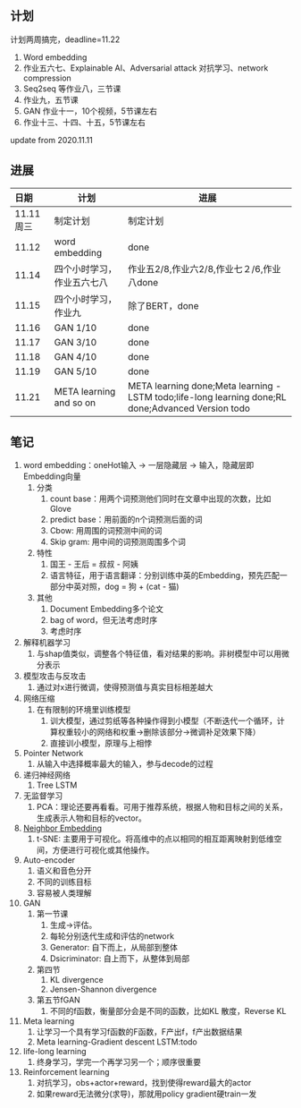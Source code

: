 ## 计划

计划两周搞完，deadline=11.22

1. Word embedding
2. 作业五六七、Explainable AI、Adversarial attack 对抗学习、network compression
3. Seq2seq 等作业八，三节课
4. 作业九，五节课
5. GAN 作业十一，10个视频，5节课左右
6. 作业十三、十四、十五，5节课左右

update from 2020.11.11



## 进展

| 日期       | 计划                       | 进展                                                         |
| :--------- | -------------------------- | ------------------------------------------------------------ |
| 11.11 周三 | 制定计划                   | 制定计划                                                     |
| 11.12      | word embedding             | done                                                         |
| 11.14      | 四个小时学习，作业五六七八 | 作业五2/8,作业六2/8,作业七２/6,作业八done                    |
| 11.15      | 四个小时学习，作业九       | 除了BERT，done                                               |
| 11.16      | GAN 1/10                   | done                                                         |
| 11.17      | GAN 3/10                   | done                                                         |
| 11.18      | GAN 4/10                   | done                                                         |
| 11.19      | GAN 5/10                   | done                                                         |
| 11.21      | META learning and so on    | META learning done;Meta learning - LSTM todo;life-long learning done;RL done;Advanced Version todo |



## 笔记

1. word embedding：oneHot输入 -> 一层隐藏层 -> 输入，隐藏层即Embedding向量
   1. 分类
      1. count base：用两个词预测他们同时在文章中出现的次数，比如Glove
      2. predict base：用前面的n个词预测后面的词
      3. Cbow: 用周围的词预测中间的词
      4. Skip gram: 用中间的词预测周围多个词
   2. 特性
      1. 国王 - 王后 = 叔叔 - 阿姨
      2. 语言特征，用于语言翻译：分别训练中英的Embedding，预先匹配一部分中英对照，dog = 狗 + (cat - 猫)
   3. 其他
      1. Document Embedding多个论文
      2. bag of word，但无法考虑时序
      3. 考虑时序
2. 解释机器学习
   1. 与shap值类似，调整各个特征值，看对结果的影响。非树模型中可以用微分表示
3. 模型攻击与反攻击
   1. 通过对x进行微调，使得预测值与真实目标相差越大
4. 网络压缩
   1. 在有限制的环境里训练模型
      1. 训大模型，通过剪纸等各种操作得到小模型（不断迭代一个循环，计算权重较小的网络和权重->删除该部分->微调补足效果下降）
      2. 直接训小模型，原理与上相悖
5. Pointer Network
   1. 从输入中选择概率最大的输入，参与decode的过程
6. 递归神经网络
   1. Tree LSTM
7. 无监督学习
   1. PCA：理论还要再看看。可用于推荐系统，根据人物和目标之间的关系，生成表示人物和目标的vector。
8. [Neighbor Embedding](https://youtu.be/GBUEjkpoxXc) 
   1. t-SNE: 主要用于可视化。将高维中的点以相同的相互距离映射到低维空间，方便进行可视化或其他操作。
9. Auto-encoder
   1. 语义和音色分开
   2. 不同的训练目标
   3. 容易被人类理解
10. GAN
    1. 第一节课
       1. 生成->评估。
       2. 每轮分别迭代生成和评估的network
       3. Generator: 自下而上，从局部到整体
       4. Dsicriminator: 自上而下，从整体到局部
    2. 第四节
       1. KL divergence
       2. Jensen-Shannon divergence
    3. 第五节fGAN
       1. 不同的f函数，衡量部分会是不同的函数，比如KL 散度，Reverse KL
11. Meta learning 
    1. 让学习一个具有学习f函数的F函数，F产出f，f产出数据结果
    2. Meta learning-Gradient descent LSTM:todo
12. life-long learning
    1. 终身学习，学完一个再学习另一个；顺序很重要
13. Reinforcement learning
    1. 对抗学习，obs+actor+reward，找到使得reward最大的actor
    2. 如果reward无法微分(求导)，那就用policy gradient硬train一发



